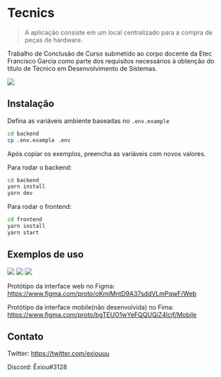 # Tecnics
> A aplicação consiste em um local centralizado para a compra de peças de hardware.

Trabalho de Conclusão de Curso submetido ao corpo docente da Etec Francisco Garcia como parte dos requisitos necessários à obtenção do título de Técnico em Desenvolvimento de Sistemas.

![](/.github/tecnics.png)

## Instalação

Defina as variáveis ambiente baseadas no ```.env.example```

```sh
cd backend
cp .env.example .env
```
Após copiar os exemplos, preencha as variáveis com novos valores.

Para rodar o backend:

```sh
cd backend
yarn install
yarn dev
```

Para rodar o frontend:

```sh
cd frontend
yarn install
yarn start
```

## Exemplos de uso

![](/.github/products.gif)
![](/.github/stores.gif)
![](/.github/profile.gif)

Protótipo da interface web no Figma: https://www.figma.com/proto/oKmiMntD9A37sddVLmPqwF/Web

Protótipo da interface mobile(não desenvolvida) no Fima: https://www.figma.com/proto/bgTEUO1wYeFQQUQiZ4lcjf/Mobile

## Contato

Twitter: https://twitter.com/exiouuu

Discord: Ëxiou#3128
